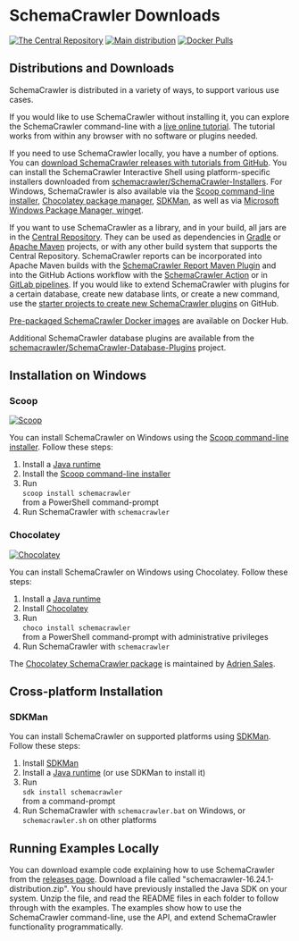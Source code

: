 # SchemaCrawler Downloads

[![The Central Repository](https://img.shields.io/maven-central/v/us.fatehi/schemacrawler.svg)](https://central.sonatype.com/search?q=us.fatehi.schemacrawler&sort=name)
[![Main distribution](https://img.shields.io/github/downloads/schemacrawler/schemacrawler/total)](https://www.schemacrawler.com/downloads.html#running-examples-locally)
[![Docker Pulls](https://img.shields.io/docker/pulls/schemacrawler/schemacrawler.svg)](https://hub.docker.com/r/schemacrawler/schemacrawler/)


## Distributions and Downloads

SchemaCrawler is distributed in a variety of ways, to support various use cases.

If you would like to use SchemaCrawler without installing it, you can explore the SchemaCrawler command-line with a [live online tutorial](https://killercoda.com/schemacrawler). The tutorial works from within any browser with no software or plugins needed.

If you need to use SchemaCrawler locally, you have a number of options. You can [download SchemaCrawler releases with tutorials from GitHub](https://www.schemacrawler.com/downloads.html#running-examples-locally). You can install the SchemaCrawler Interactive Shell using platform-specific installers downloaded from [schemacrawler/SchemaCrawler-Installers](https://github.com/schemacrawler/SchemaCrawler-Installers). For Windows, SchemaCrawler is also available via the [Scoop command-line installer](https://scoop.sh/), [Chocolatey package manager](https://community.chocolatey.org/packages/schemacrawler), [SDKMan](https://sdkman.io/sdks#schemacrawler), as well as via [Microsoft Windows Package Manager, winget](https://docs.microsoft.com/en-us/windows/package-manager/).

If you want to use SchemaCrawler as a library, and in your build, all jars are in the [Central Repository](https://central.sonatype.com/search?q=us.fatehi.schemacrawler&sort=name). They can be used as dependencies in [Gradle](https://gradle.org/) or [Apache Maven](https://maven.apache.org/) projects, or with any other build system that supports the Central Repository. SchemaCrawler reports can be incorporated into Apache Maven builds with the [SchemaCrawler Report Maven Plugin](https://github.com/schemacrawler/SchemaCrawler-Report-Maven-Plugin) and into the GitHub Actions workflow with the [SchemaCrawler Action](https://github.com/schemacrawler/SchemaCrawler-Action) or in [GitLab pipelines](https://gitlab.com/sualeh/schemacrawler-action-usage-example/-/pipelines). If you would like to extend SchemaCrawler with plugins for a certain database, create new database lints, or create a new command, use the [starter projects to create new SchemaCrawler plugins](https://github.com/schemacrawler/SchemaCrawler-Plugins-Starter) on GitHub.

[Pre-packaged SchemaCrawler Docker images](https://hub.docker.com/r/schemacrawler/schemacrawler/) are available on Docker Hub.

Additional SchemaCrawler database plugins are available from the [schemacrawler/SchemaCrawler-Database-Plugins](https://github.com/schemacrawler/SchemaCrawler-Database-Plugins) project.


## Installation on Windows

### Scoop

[![Scoop](https://img.shields.io/scoop/v/schemacrawler.svg)](https://github.com/ScoopInstaller/Main/blob/master/bucket/schemacrawler.json)

You can install SchemaCrawler on Windows using the [Scoop command-line installer](https://scoop.sh/). Follow these steps:

1. Install a [Java runtime](https://www.oracle.com/java/technologies/downloads/)
2. Install the [Scoop command-line installer](https://scoop.sh/)
3. Run  
   `scoop install schemacrawler`  
   from a PowerShell command-prompt
4. Run SchemaCrawler with `schemacrawler`

### Chocolatey

[![Chocolatey](https://img.shields.io/chocolatey/v/schemacrawler.svg)](https://community.chocolatey.org/packages/schemacrawler)

You can install SchemaCrawler on Windows using Chocolatey. Follow these steps:

1. Install a [Java runtime](https://www.oracle.com/java/technologies/downloads/)
2. Install [Chocolatey](https://chocolatey.org/install)
3. Run  
   `choco install schemacrawler`  
   from a PowerShell command-prompt with administrative privileges
4. Run SchemaCrawler with `schemacrawler`

The [Chocolatey SchemaCrawler package](https://community.chocolatey.org/packages/schemacrawler) is maintained by [Adrien Sales](https://www.linkedin.com/in/adrien-sales).


## Cross-platform Installation

### SDKMan

You can install SchemaCrawler on supported platforms using [SDKMan](https://sdkman.io/). Follow these steps:

1. Install [SDKMan](https://sdkman.io/install)
2. Install a [Java runtime](https://www.oracle.com/java/technologies/downloads/) (or use SDKMan to install it)
3. Run  
   `sdk install schemacrawler`  
   from a command-prompt 
4. Run SchemaCrawler with `schemacrawler.bat` on Windows, or `schemacrawler.sh` on other  platforms 


## Running Examples Locally

You can download example code explaining how to use SchemaCrawler from the [releases page](https://github.com/schemacrawler/SchemaCrawler/releases).
Download a file called "schemacrawler-16.24.1-distribution.zip". You should have previously installed the Java SDK on your system. Unzip the file, and
read the README files in each folder to follow through with the examples. The examples show how to use the SchemaCrawler command-line, use the API,
and extend SchemaCrawler functionality programmatically.

